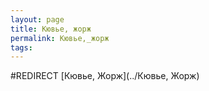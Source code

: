 ```yaml
---
layout: page
title: Кювье, жорж
permalink: Кювье,_жорж
tags: 
---
```

#REDIRECT [Кювье, Жорж](../Кювье, Жорж)